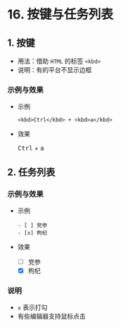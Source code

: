 # 16. 按键与任务列表

## 1. 按键

- 用法：借助 `HTML` 的标签 `<kbd>`
- 说明：有的平台不显示边框

### 示例与效果

- 示例

    `<kbd>Ctrl</kbd> + <kbd>a</kbd>`

- 效果

    <kbd>Ctrl</kbd> + <kbd>a</kbd>

## 2. 任务列表

### 示例与效果

- 示例

    ```
    - [ ] 党参
    - [x] 枸杞
    ```

- 效果

    - [ ] 党参
    - [x] 枸杞

### 说明

- `x` 表示打勾
- 有些编辑器支持鼠标点击
